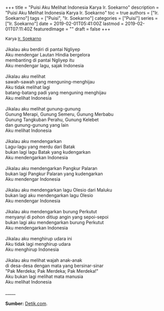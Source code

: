 +++
title = "Puisi Aku Melihat Indonesia Karya Ir. Soekarno"
description = "Puisi Aku Melihat Indonesia Karya Ir. Soekarno"
toc = true
authors = ["Ir. Soekarno"]
tags = ["Puisi", "Ir. Soekarno"]
categories = ["Puisi"]
series = ["Ir. Soekarno"]
date = 2019-02-01T05:41:00Z
lastmod = 2019-02-01T07:11:40Z
featuredImage = ""
draft = false
+++

<div style="text-align: justify;">
<div style="font-size: small;">Karya <a href="/authors/ir.-soekarno/" target="_blank">Ir. Soekarno</a></div><br />
Jikalau aku berdiri di pantai Ngliyep<br />Aku mendengar Lautan Hindia bergelora<br />membanting di pantai Ngliyep itu<br />Aku mendengar lagu, sajak Indonesia<br /><br />Jikalau aku melihat<br />sawah-sawah yang menguning-menghijau<br />Aku tidak melihat lagi<br />batang-batang padi yang menguning menghijau<br />Aku melihat Indonesia<br /><br />Jikalau aku melihat gunung-gunung<br />Gunung Merapi, Gunung Semeru, Gunung Merbabu<br />Gunung Tangkuban Perahu, Gunung Kelebet<br />dan gunung-gunung yang lain<br />Aku melihat Indonesia<br /><br />Jikalau aku mendengarkan<br />Lagu-lagu yang merdu dari Batak<br />bukan lagi lagu Batak yang kudengarkan<br />Aku mendengarkan Indonesia<br /><br />Jikalau aku mendengarkan Pangkur Palaran<br />bukan lagi Pangkur Palaran yang kudengarkan<br />Aku mendengar Indonesia<br /><br />Jikalau aku mendengarkan lagu Olesio dari Maluku<br />bukan lagi aku mendengarkan lagu Olesio<br />Aku mendengar Indonesia<br /><br />Jikalau aku mendengarkan burung Perkutut<br />menyanyi di pohon ditiup angin yang sepoi-sepoi<br />bukan lagi aku mendengarkan burung Perkutut<br />Aku mendengarkan Indonesia<br /><br />Jikalau aku menghirup udara ini<br />Aku tidak lagi menghirup udara<br />Aku menghirup Indonesia<br /><br />Jikalau aku melihat wajah anak-anak<br />di desa-desa dengan mata yang bersinar-sinar<br />"Pak Merdeka; Pak Merdeka; Pak Merdeka!"<br />Aku bukan lagi melihat mata manusia<br />Aku melihat Indonesia<br /><br />
_____
<br /><br /><b>Sumber:</b> <a href="https://news.detik.com/berita/3953036/beda-dengan-sukma-ini-puisi-sukarno-tentang-indonesia">Detik.com</a>.</div>
